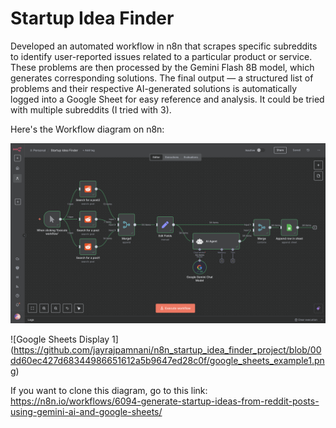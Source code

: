 # Startup Idea Finder
Developed an automated workflow in n8n that scrapes specific subreddits to identify user-reported issues related to a particular product or service. These problems are then processed by the Gemini Flash 8B model, which generates corresponding solutions. The final output — a structured list of problems and their respective AI-generated solutions is automatically logged into a Google Sheet for easy reference and analysis.
It could be tried with multiple subreddits (I tried with 3).

Here's the Workflow diagram on n8n:

![n8n_workflow.png](https://github.com/jayrajpamnani/n8n_startup_idea_finder_project/blob/2f467b6d08611c3bd52335a31a190258cec6f65d/n8n_workflow.png)

![Google Sheets Display 1] (https://github.com/jayrajpamnani/n8n_startup_idea_finder_project/blob/00dd60ec427d68344986651612a5b9647ed28c0f/google_sheets_example1.png)

If you want to clone this diagram, go to this link: https://n8n.io/workflows/6094-generate-startup-ideas-from-reddit-posts-using-gemini-ai-and-google-sheets/
